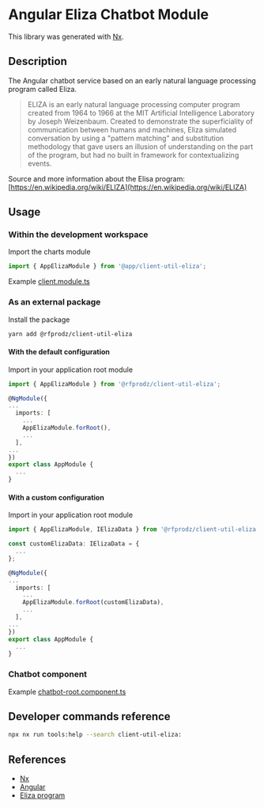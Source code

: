 # Angular Eliza Chatbot Module

This library was generated with [Nx](https://nx.dev).

## Description

The Angular chatbot service based on an early natural language processing program called Eliza.

> ELIZA is an early natural language processing computer program created from 1964 to 1966 at the MIT Artificial Intelligence Laboratory by Joseph Weizenbaum. Created to demonstrate the superficiality of communication between humans and machines, Eliza simulated conversation by using a "pattern matching" and substitution methodology that gave users an illusion of understanding on the part of the program, but had no built in framework for contextualizing events.

Source and more information about the Elisa program: [https://en.wikipedia.org/wiki/ELIZA](https://en.wikipedia.org/wiki/ELIZA)

## Usage

### Within the development workspace

Import the charts module

```typescript
import { AppElizaModule } from '@app/client-util-eliza';
```

Example [client.module.ts](https://github.com/rfprod/nx-ng-starter/blob/main/apps/client/src/app/client.module.ts#L52)

### As an external package

Install the package

```bash
yarn add @rfprodz/client-util-eliza
```

#### With the default configuration

Import in your application root module

```typescript
import { AppElizaModule } from '@rfprodz/client-util-eliza';

@NgModule({
...
  imports: [
    ...
    AppElizaModule.forRoot(),
    ...
  ],
...
})
export class AppModule {
  ...
}
```

#### With a custom configuration

Import in your application root module

```typescript
import { AppElizaModule, IElizaData } from '@rfprodz/client-util-eliza';

const customElizaData: IElizaData = {
  ...
};

@NgModule({
...
  imports: [
    ...
    AppElizaModule.forRoot(customElizaData),
    ...
  ],
...
})
export class AppModule {
  ...
}
```

### Chatbot component

Example [chatbot-root.component.ts](https://github.com/rfprod/nx-ng-starter/blob/main/libs/client-chatbot/src/lib/components/chatbot-root/chatbot-root.component.ts)

## Developer commands reference

```bash
npx nx run tools:help --search client-util-eliza:
```

## References

- [Nx](https://nx.dev)
- [Angular](https://angular.io)
- [Eliza program](https://en.wikipedia.org/wiki/ELIZA)
